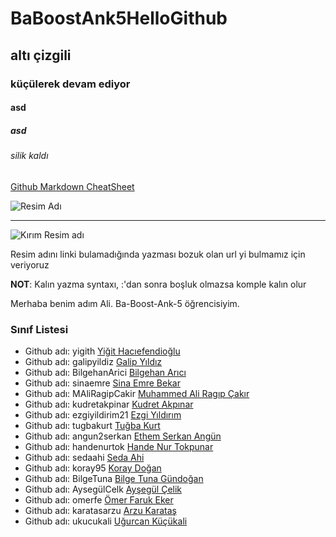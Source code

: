 # BaBoostAnk5HelloGithub
## altı çizgili
### küçülerek devam ediyor
#### asd
##### asd
###### silik kaldı

[Github Markdown CheatSheet](https://guides.github.com/pdfs/markdown-cheatsheet-online.pdf)

![Resim Adı](https://raw.githubusercontent.com/gist/ManulMax/2d20af60d709805c55fd784ca7cba4b9/raw/bcfeac7604f674ace63623106eb8bb8471d844a6/github.gif)

----

![Kırım Resim adı](bozukurl)

Resim adını linki bulamadığında yazması bozuk olan url yi bulmamız için veriyoruz

**NOT**: Kalın yazma syntaxı, :'dan sonra boşluk olmazsa komple kalın olur



Merhaba benim adım Ali. Ba-Boost-Ank-5 öğrencisiyim.

### Sınıf Listesi
- Github adı: yigith [Yiğit Hacıefendioğlu](https://github.com/yigith)
- Github adı: galipyildiz [Galip Yıldız](https://github.com/galipyildiz)
- Github adı: BilgehanArici [Bilgehan Arıcı](https://github.com/BilgehanArici)
- Github adı: sinaemre [Sina Emre Bekar](https://github.com/sinaemre)
- Github adı: MAliRagipCakir [Muhammed Ali Ragıp Çakır](https://github.com/MAliRagipCakir)
- Github adı: kudretakpinar [Kudret Akpınar](https://github.com/kudretakpinar)
- Github adı: ezgiyildirim21 [Ezgi Yıldırım](https://github.com/ezgiyildirim21)
- Github adı: tugbakurt [Tuğba Kurt](https://github.com/tugbakurt)
- Github adı: angun2serkan [Ethem Serkan Angün](https://github.com/angun2serkan)
- Github adı: handenurtok [Hande Nur Tokpunar](https://github.com/Handenurtok)
- Github adı: sedaahi [Seda Ahi](https://github.com/sedaahi)
- Github adı: koray95 [Koray Doğan](https://github.com/Koray95)
- Github adı: BilgeTuna [Bilge Tuna Gündoğan](https://github.com/BilgeTuna)
- Github adı: AysegülCelk [Ayşegül Çelik](https://github.com/AysegulCelk)
- Github adı: omerfe [Ömer Faruk Eker](https://github.com/omerfe)
- Github adı: karatasarzu [Arzu Karataş](https://github.com/karatasarzu)
- Github adı: ukucukali [Uğurcan Küçükali](https://github.com/ukucukali)
